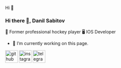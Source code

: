 Hi  👋

### Hi there 👋, Danil Sabitov
🏒 Former professional hockey player
🖥 IOS Developer


- 🔭 I’m currently working on this page. 


[<img src='https://cdn.jsdelivr.net/npm/simple-icons@3.0.1/icons/github.svg' alt='github' height='40'>](https://github.com/KAKPONOTAM)  [<img src='https://cdn.jsdelivr.net/npm/simple-icons@3.0.1/icons/instagram.svg' alt='instagram' height='40'>](https://www.instagram.com/danilkakakponotam/)  [<img src='https://cdn.jsdelivr.net/npm/simple-icons@3.0.1/icons/telegram.svg' alt='telegram' height='40'>](https://t.me/KAKPONOTAM)  

